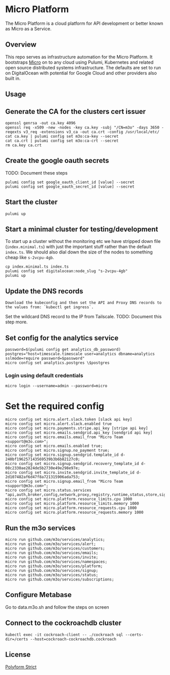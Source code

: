 # Micro Platform

The Micro Platform is a cloud platform for API development or better known as Micro as a Service.

## Overview

This repo serves as infrastructure automation for the Micro Platform. It bootstraps [Micro](https://micro.mu) on to any cloud using Pulumi, 
Kubernetes and related open source distributed systems infrastructure. The defaults are set to run on DigitalOcean with potential for 
Google Cloud and other providers also built in.

## Usage

## Generate the CA for the clusters cert issuer

```
openssl genrsa -out ca.key 4096
openssl req -x509 -new -nodes -key ca.key -subj "/CN=m3o" -days 3650 -reqexts v3_req -extensions v3_ca -out ca.crt -config /usr/local/etc/
cat ca.key | pulumi config set m3o:ca-key --secret
cat ca.crt | pulumi config set m3o:ca-crt --secret
rm ca.key ca.crt
```

## Create the google oauth secrets

TODO: Document these steps

```
pulumi config set google_oauth_client_id [value] --secret
pulumi config set google_oauth_secret_id [value] --secret
```

## Start the cluster

```
pulumi up
```

## Start a minimal cluster for testing/development
To start up a cluster without the monitoring etc we have stripped down file (`index.minimal.ts`) with just the important stuff rather than the default `index.ts`. We should also dial down the size of the nodes to something cheap like `s-2vcpu-4gb`. 

```
cp index.minimal.ts index.ts
pulumi config set digitalocean:node_slug "s-2vcpu-4gb"
pulumi up
```

## Update the DNS records

```
Download the kubeconfig and then set the API and Proxy DNS records to the values from: `kubectl get ingress`.
```

Set the wildcard DNS record to the IP from Tailscale. TODO: Document this step more.

## Set config for the analytics service

```
password=$(pulumi config get analytics_db_password)
postgres="host=timescale.timescale user=analytics dbname=analytics sslmode=require password=$password"
micro config set analytics.postgres \$postgres
```

### Login using default credentials

```
micro login --username=admin --password=micro
```

# Set the required config

```
micro config set micro.alert.slack.token [slack api key]
micro config set micro.alert.slack.enabled true
micro config set micro.payments.stripe.api_key [stripe api key]
micro config set micro.emails.sendgrid.api_key [sendgrid api key]
micro config set micro.emails.email_from "Micro Team <support@m3o.com>";
micro config set micro.emails.enabled true;
micro config set micro.signup.no_payment true;
micro config set micro.signup.sendgrid.template_id d-240bf196257143569539b3b6b82127c0;
micro config set micro.signup.sendgrid.recovery_template_id d-08c2330ae2824de5b2730e49e298e97e;
micro config set micro.invite.sendgrid.invite_template_id d-2d107482af6d47f8a721315906ada753;
micro config set micro.signup.email_from "Micro Team <support@m3o.com>";
micro config set micro.status.services "api,auth,broker,config,network,proxy,registry,runtime,status,store,signup,platform,invite,customers,namespaces,emails,alert,billing";
micro config set micro.platform.resource_limits.cpu 1000
micro config set micro.platform.resource_limits.memory 1000
micro config set micro.platform.resource_requests.cpu 1000
micro config set micro.platform.resource_requests.memory 1000
```

## Run the m3o services

```
micro run github.com/m3o/services/analytics;
micro run github.com/m3o/services/alert;
micro run github.com/m3o/services/customers;
micro run github.com/m3o/services/emails;
micro run github.com/m3o/services/invite;
micro run github.com/m3o/services/namespaces;
micro run github.com/m3o/services/platform;
micro run github.com/m3o/services/signup;
micro run github.com/m3o/services/status;
micro run github.com/m3o/services/subscriptions;
```

## Configure Metabase

Go to data.m3o.sh and follow the steps on screen

## Connect to the cockroachdb cluster

```
kubectl exec -it cockroach-client -- ./cockroach sql --certs-dir=/certs --host=cockroach-cockroachdb.cockroach
```

## License

[Polyform Strict](https://polyformproject.org/licenses/strict/1.0.0/)
